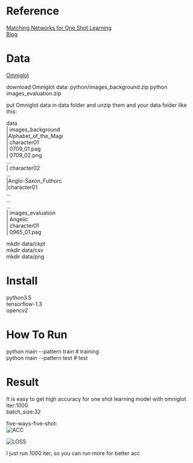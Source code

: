
# Reference
[Matching Networks for One Shot Learning](https://arxiv.org/abs/1606.04080)  
[Blog](https://duanyzhi.github.io/One-Shot-Learning/)

# Data
[Omniglot](https://github.com/brendenlake/omniglot)

download Omniglot data: python/images_background.zip python images_evaluation.zip  

put Omniglot data in data folder and unzip them and your data folder like this:  

data   
   | images_background  
      |Alphabet_of_the_Magi  
          | character01  
             | 0709_01.pag      
             | 0709_02.png       
              ...  
          | character02    
            ...  
     |Anglo-Saxon_Futhorc  
          |character01  
             ...  
          ...    
     ...  
  | images_evaluation  
      | Angelic  
         | character01    
             | 0965_01.pag  


mkdir data/ckpt    
mkdir data/csv  
mkdir data/png  


# Install
python3.5  
tensorflow-1.3  
opencv2  

# How To Run
python main --pattern train     # training     
python main --pattern test      # test   

# Result
It is easy to get high accuracy for one shot learning model with omniglot  
iter:1000  
batch_size:32  

five-ways-five-shot:   
![ACC](https://github.com/duanyzhi/one_shot_learning/blob/master/data/png/acc.png)  

![LOSS](https://github.com/duanyzhi/one_shot_learning/blob/master/data/png/loss.png)  

I just run 1000 iter, so you can run more for better acc  
